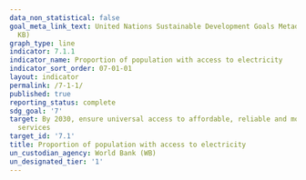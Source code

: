 ```yaml
---
data_non_statistical: false
goal_meta_link_text: United Nations Sustainable Development Goals Metadata (PDF 212
  KB)
graph_type: line
indicator: 7.1.1
indicator_name: Proportion of population with access to electricity
indicator_sort_order: 07-01-01
layout: indicator
permalink: /7-1-1/
published: true
reporting_status: complete
sdg_goal: '7'
target: By 2030, ensure universal access to affordable, reliable and modern energy
  services
target_id: '7.1'
title: Proportion of population with access to electricity
un_custodian_agency: World Bank (WB)
un_designated_tier: '1'
---
```

